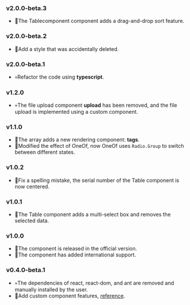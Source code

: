 ### v2.0.0-beta.3

* 🎉The Tablecomponent component adds a drag-and-drop sort feature.

### v2.0.0-beta.2

* 🐛Add a style that was accidentally deleted.

### v2.0.0-beta.1

* 💀Refactor the code using **typescript**.

### v1.2.0

* 💀The file upload component **upload** has been removed, and the file upload is implemented using a custom component.

### v1.1.0

* 🎉The array adds a new rendering component: **tags**.
* 🎉Modified the effect of OneOf, now OneOf uses `Radio.Group` to switch between different states.

### v1.0.2

* 🐛Fix a spelling mistake, the serial number of the Table component is now centered.

### v1.0.1

* 🌟The Table component adds a multi-select box and removes the selected data.

### v1.0.0

* 🎉The component is released in the official version.
* 🌟The component has added international support.

### v0.4.0-beta.1

* 💀The dependencies of react, react-dom, and ant are removed and manually installed by the user.
* 🌟Add custom component features, [reference](https://github.com/duan602728596/antd-schema-form/blob/master/README.md#custom-rendering-component).